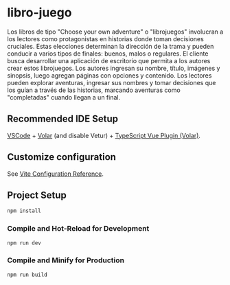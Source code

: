 # libro-juego

Los libros de tipo "Choose your own adventure" o "librojuegos" involucran a los lectores como protagonistas en historias donde toman decisiones cruciales. Estas elecciones determinan la dirección de la trama y pueden conducir a varios tipos de finales: buenos, malos o regulares. El cliente busca desarrollar una aplicación de escritorio que permita a los autores crear estos librojuegos. Los autores ingresan su nombre, título, imágenes y sinopsis, luego agregan páginas con opciones y contenido. Los lectores pueden explorar aventuras, ingresar sus nombres y tomar decisiones que los guían a través de las historias, marcando aventuras como "completadas" cuando llegan a un final.

## Recommended IDE Setup

[VSCode](https://code.visualstudio.com/) + [Volar](https://marketplace.visualstudio.com/items?itemName=Vue.volar) (and disable Vetur) + [TypeScript Vue Plugin (Volar)](https://marketplace.visualstudio.com/items?itemName=Vue.vscode-typescript-vue-plugin).

## Customize configuration

See [Vite Configuration Reference](https://vitejs.dev/config/).

## Project Setup

```sh
npm install
```

### Compile and Hot-Reload for Development

```sh
npm run dev
```

### Compile and Minify for Production

```sh
npm run build
```
